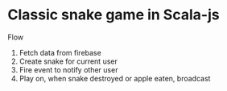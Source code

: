 
# Classic snake game in Scala-js


Flow

1. Fetch data from firebase
2. Create snake for current user
3. Fire event to notify other user
4. Play on, when snake destroyed or apple eaten, broadcast